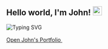 <h2>
  Hello world, I'm John!
  <img src="https://media.giphy.com/media/hvRJCLFzcasrR4ia7z/giphy.gif" width="24">
</h2>
<p>
   <img alt="Typing SVG"
    src="https://readme-typing-svg.herokuapp.com?font=Helvetica&size=18&duration=5000&pause=1000&color=0B3B8E&center=true&vCenter=true&width=300&lines=Geospatial+Software+Engineer+;Always+Learning+New+Things+%F0%9F%92%A1" />
</p>
<p>
  <a target="_blank" rel="me" href="https://johnsolly.dev/showcase/">
    Open John's Portfolio
    <img src="https://user-images.githubusercontent.com/9572232/182878662-1294d61e-9d75-43e4-9900-c5d21adba722.png" height="16">
  </a>
</p>
